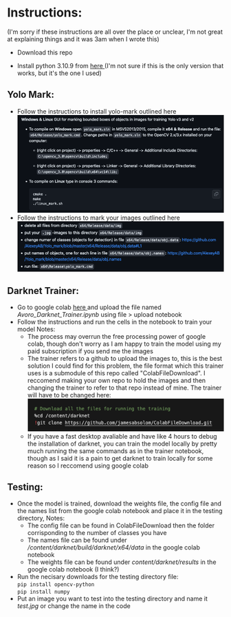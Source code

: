 <h1>Instructions:</h1>

(I'm sorry if these instructions are all over the place or unclear, I'm not great at explaining things and it was 3am when I wrote this)

* Download this repo

* Install python 3.10.9 from <a href="https://www.python.org/downloads/release/python-3109/"> here </a> (I'm not sure if this is the only version that works, but it's the one I used)

<h2>Yolo Mark:</h2>

* Follow the instructions to install yolo-mark outlined here ![](Media/Screenshot1.png)
* Follow the instructions to mark your images outlined here ![](Media/Screenshot2.png)

<h2>Darknet Trainer:</h2>

* Go to google colab <a href="https://colab.google/"> here </a> and upload the file named <em>Avoro_Darknet_Trainer.ipynb</em> using file > upload notebook
* Follow the instructions and run the cells in the notebook to train your model 
    Notes:
    * The process may overrun the free processing power of google colab, though don't worry as I am happy to train the model using my paid subscription if you send me the images
    * The trainer refers to a github to upload the images to, this is the best solution I could find for this problem, the file format which this trainer uses is a submodule of this repo called "ColabFileDownload". I reccomend making your own repo to hold the images and then changing the trainer to refer to that repo instead of mine. The trainer will have to be changed here: </br>
    ![](Media/Screenshot3.png)
    * If you have a fast desktop avaliable and have like 4 hours to debug the installation of darknet, you can train the model locally by pretty much running the same commands as in the trainer notebook, though as I said it is a pain to get darknet to train locally for some reason so I reccomend using google colab

<h2>Testing:</h2>

* Once the model is trained, download the weights file, the config file and the names list from the google colab notebook and place it in the testing directory, 
    Notes:
    * The config file can be found in ColabFileDownload then the folder corrisponding to the number of classes you have
    * The names file can be found under <em>/content/darknet/build/darknet/x64/data</em> in the google colab notebook
    * The weights file can be found under <em>content/darknet/results</em> in the google colab notebook (I think?)
* Run the necisary downloads for the testing directory file: </br>
`pip install opencv-python` </br>
`pip install numpy` </br>
* Put an image you want to test into the testing directory and name it <em>test.jpg</em> or change the name in the code